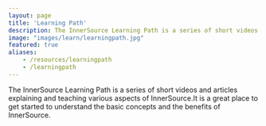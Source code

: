 ```yaml
---
layout: page
title: 'Learning Path'
description: The InnerSource Learning Path is a series of short videos and articles explaining and teaching various aspects of InnerSource. It is a great place to get started to understand the basic concepts and the benefits of InnerSource.
image: "images/learn/learningpath.jpg"
featured: true
aliases:
    - /resources/learningpath
    - /learningpath
---
```

The InnerSource Learning Path is a series of short videos and articles explaining and teaching various aspects of InnerSource.It is a great place to get started to understand the basic concepts and the benefits of InnerSource.